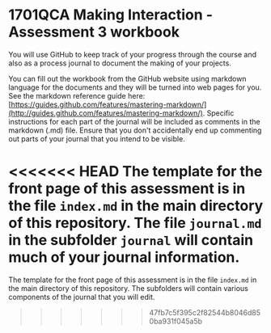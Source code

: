 # 1701QCA Making Interaction - Assessment 3 workbook

You will use GitHub to keep track of your progress through the course and also as a process journal to document the making of your projects.

You can fill out the workbook from the GitHub website using markdown language for the documents and they will be turned into web pages for you. See the markdown reference guide here: [https://guides.github.com/features/mastering-markdown/](http://guides.github.com/features/mastering-markdown/). Specific instructions for each part of the journal will be included as comments in the markdown (.md) file. Ensure that you don't accidentally end up commenting out parts of your journal that you intend to be visible.

<<<<<<< HEAD
The template for the front page of this assessment is in the file `index.md` in the main directory of this repository. The file `journal.md` in the subfolder `journal` will contain much of your journal information.
=======
The template for the front page of this assessment is in the file `index.md` in the main directory of this repository. The subfolders will contain various components of the journal that you will edit. 
>>>>>>> 47fb7c5f395c2f82544b8046d850ba931f045a5b

